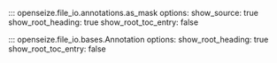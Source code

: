::: openseize.file_io.annotations.as_mask
    options:
        show_source:
            true
        show_root_heading:
            true
        show_root_toc_entry:
            false

::: openseize.file_io.bases.Annotation
    options:
        show_root_heading:
            true
        show_root_toc_entry:
            false


